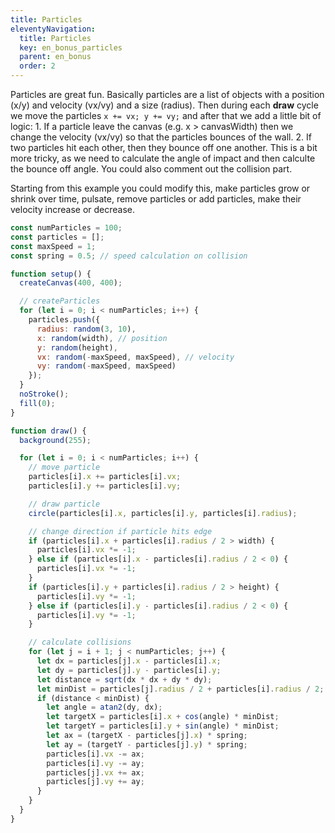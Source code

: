 ```yaml
---
title: Particles
eleventyNavigation:
  title: Particles
  key: en_bonus_particles
  parent: en_bonus
  order: 2
---
```


Particles are great fun. Basically particles are a list of objects with a position (x/y) and velocity (vx/vy) and a size (radius). Then during each **draw** cycle we move the particles `x += vx; y += vy;` and after that we add a little bit of logic: 1. If a particle leave the canvas (e.g. x > canvasWidth) then we change the velocity (vx/vy) so that the particles bounces of the wall. 2. If two particles hit each other, then they bounce off one another. This is a bit more tricky, as we need to calculate the angle of impact and then calculte the bounce off angle. You could also comment out the collision part.

Starting from this example you could modify this, make particles grow or shrink over time, pulsate, remove particles or add particles, make their velocity increase or decrease.

```js
const numParticles = 100;
const particles = [];
const maxSpeed = 1;
const spring = 0.5; // speed calculation on collision

function setup() {
  createCanvas(400, 400);

  // createParticles
  for (let i = 0; i < numParticles; i++) {
    particles.push({
      radius: random(3, 10),
      x: random(width), // position
      y: random(height),
      vx: random(-maxSpeed, maxSpeed), // velocity
      vy: random(-maxSpeed, maxSpeed) 
    });
  }
  noStroke();
  fill(0);
}

function draw() {
  background(255);

  for (let i = 0; i < numParticles; i++) {
    // move particle
    particles[i].x += particles[i].vx;
    particles[i].y += particles[i].vy;

    // draw particle
    circle(particles[i].x, particles[i].y, particles[i].radius);

    // change direction if particle hits edge
    if (particles[i].x + particles[i].radius / 2 > width) {
      particles[i].vx *= -1;
    } else if (particles[i].x - particles[i].radius / 2 < 0) {
      particles[i].vx *= -1;
    }
    if (particles[i].y + particles[i].radius / 2 > height) {
      particles[i].vy *= -1;
    } else if (particles[i].y - particles[i].radius / 2 < 0) {
      particles[i].vy *= -1;
    }

    // calculate collisions
    for (let j = i + 1; j < numParticles; j++) {
      let dx = particles[j].x - particles[i].x;
      let dy = particles[j].y - particles[i].y;
      let distance = sqrt(dx * dx + dy * dy);
      let minDist = particles[j].radius / 2 + particles[i].radius / 2;
      if (distance < minDist) {
        let angle = atan2(dy, dx);
        let targetX = particles[i].x + cos(angle) * minDist;
        let targetY = particles[i].y + sin(angle) * minDist;
        let ax = (targetX - particles[j].x) * spring;
        let ay = (targetY - particles[j].y) * spring;
        particles[i].vx -= ax;
        particles[i].vy -= ay;
        particles[j].vx += ax;
        particles[j].vy += ay;
      }
    }
  }
}
```